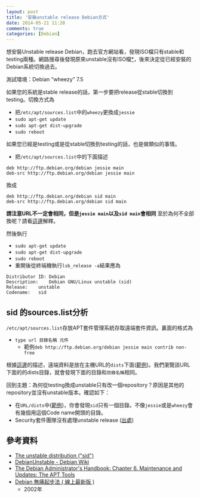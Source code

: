 ```yaml
---
layout: post
title: '安裝unstable release Debian方式'
date: 2014-05-21 11:20
comments: true
categories: [Debian]
---
```

想安裝Unstable release Debian，跑去官方網站看，發現ISO檔只有stable和testing兩種。網路搜尋後發現原來unstable沒有ISO檔[*](#ref1)，後來決定從已經安裝的Debian系統切換過去。

測試環境：Debian “wheezy” 7.5

如果您的系統是stable release的話，第一步要把release從stable切換到testing。切換方式為

* 把`/etc/apt/sources.list`中的`wheezy`更換成`jessie`
* `sudo apt-get update`
* `sudo apt-get dist-upgrade`
* `sudo reboot`

如果您已經是testing或是從stable切換到testing的話，也是做類似的事情。

* 把`/etc/apt/sources.list`中的下面描述
```
deb http://ftp.debian.org/debian jessie main
deb-src http://ftp.debian.org/debian jessie main
```
換成
```
deb http://ftp.debian.org/debian sid main
deb-src http://ftp.debian.org/debian sid main
```

**請注意URL不一定會相同，但是`jessie main`以及`sid main`會相同**
至於為何不全部換呢？請看[這邊](#src-list)解釋。

然後執行
* `sudo apt-get update`
* `sudo apt-get dist-upgrade`
* `sudo reboot`
* 重開後從終端機執行`lsb_release -a`結果應為
```
Distributor ID:	Debian
Description:	Debian GNU/Linux unstable (sid)
Release:	unstable
Codename:	sid
```

<a name="src-list"></a>
## sid 的sources.list分析
`/etc/apt/sources.list`存放APT套件管理系統存取遠端套件資訊。裏面的格式為

* `type url 目錄名稱 元件` 
	* 範例`deb http://ftp.debian.org/debian jessie main contrib non-free`

根據[這邊](https://wiki.debian.org/RepositoryFormat#A.22Release.22_files)的描述，遠端資料是放在主機URL的`dists`下面([範例](http://ftp.debian.org/debian/dists/))。我們瀏覽該URL下面的的dists目錄，就會發現下面的目錄和`目錄名稱`相同。

回到主題：為何從testing換成unstable只有改一個repository？原因是其他的repository並沒有unstable版本。確認如下：

* 在`URL/dists`中([範例](http://ftp.debian.org/debian/dists/))，你會發現`sid`只有一個目錄。不像`jessie`或是`wheezy`會有幾個用這個Code name開頭的目錄。
* Security套件團隊沒有處理unstable release ([出處](https://www.debian.org/releases/sid/)) 


## 參考資料
<a name="ref1"></a>

* [The unstable distribution ("sid")](https://www.debian.org/releases/sid/)
* [DebianUnstable - Debian Wiki](https://wiki.debian.org/DebianUnstable)
* [The Debian Administrator's Handbook: Chapter 6. Maintenance and Updates: The APT Tools](http://debian-handbook.info/browse/wheezy/apt.html)
* [Debian 無痛起步法 ( 線上最新版 )](http://people.debian.org.tw/~moto/debian/DebianLessPain/Debian-Install-Guide.html)
  * 2002年
